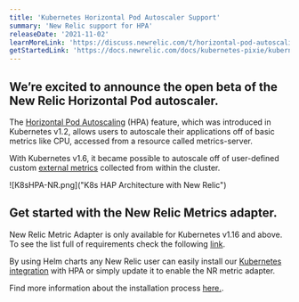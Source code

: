 ```yaml
---
title: 'Kubernetes Horizontal Pod Autoscaler Support'
summary: 'New Relic support for HPA'
releaseDate: '2021-11-02'
learnMoreLink: 'https://discuss.newrelic.com/t/horizontal-pod-autoscaling-based-on-nr-metrics-is-now-available/165851'
getStartedLink: 'https://docs.newrelic.com/docs/kubernetes-pixie/kubernetes-integration/newrelic-hpa-metrics-adapter/newrelic-metrics-adapter/#installation'
---
```


## We’re excited to announce the open beta of the New Relic Horizontal Pod autoscaler.

The [Horizontal Pod Autoscaling](https://kubernetes.io/docs/tasks/run-application/horizontal-pod-autoscale/) (HPA) feature, which was introduced in Kubernetes v1.2, allows users to autoscale their applications off of basic metrics like CPU, accessed from a resource called metrics-server.

With Kubernetes v1.6, it became possible to autoscale off of user-defined custom [external metrics](https://kubernetes.io/docs/tasks/run-application/horizontal-pod-autoscale-walkthrough/#autoscaling-on-metrics-not-related-to-kubernetes-objects) collected from within the cluster.

![K8sHPA-NR.png]("K8s HAP Architecture with New Relic")

## Get started with the New Relic Metrics adapter.

New Relic Metric Adapter is only available for Kubernetes v1.16 and above. To see the list full of requirements check the following [link](https://docs.newrelic.com/docs/kubernetes-pixie/kubernetes-integration/newrelic-hpa-metrics-adapter/newrelic-metrics-adapter/#installation).

By using Helm charts any New Relic user can easily install our [Kubernetes integration](https://docs.newrelic.com/docs/kubernetes-pixie/kubernetes-integration/installation/kubernetes-integration-install-configure/) with HPA or simply update it to enable the NR metric adapter.

Find more information about the installation process [here.](https://docs.newrelic.com/docs/kubernetes-pixie/kubernetes-integration/newrelic-hpa-metrics-adapter/newrelic-metrics-adapter/#installation).
